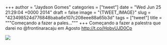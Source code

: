 
+++
author = "Jaydson Gomes"
categories = ["tweet"]
date = "Wed Jun 25 21:29:04 +0000 2014"
draft = false
image = "{TWEET_IMAGE}"
slug = "423498524d776848baba6e107c208eee88a65b3d"
tags = ["tweet"]
title = """Começando a fazer a pales..."""
+++
Começando a fazer a palestra que darei no @frontinaracaju em Agosto http://t.co/HobvUJD0Cp

![](/images/tweet-media/481911981579173888-BrAYZInCEAAyax3.png)